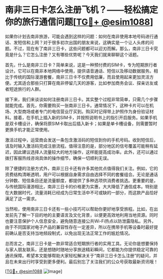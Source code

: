 # 南非三日卡怎么注册飞机？——轻松搞定你的旅行通信问题[[TG💪+ @esim1088](https://t.me/s/esim1088)]

如果你计划去南非旅游，可能会遇到这样的问题：如何在南非使用本地号码进行通话、发短信和上网？对于很多初次出国的朋友来说，这确实是一个让人头疼的问题。不过，现在有了南非三日卡，这些问题都可以迎刃而解。那么，南非三日卡究竟是什么？它怎么注册？又有哪些优势呢？今天我们就来聊聊这个话题。

首先，什么是南非三日卡？简单来说，这是一种预付费的SIM卡，专为短期旅行者设计。它可以在南非本地网络中使用，提供语音通话、短信以及移动数据服务。相比于传统的国际漫游套餐，南非三日卡不仅费用低廉，而且使用起来更加灵活方便。尤其适合那些只打算在南非停留几天的游客，比如参加商务会议、探亲访友或者短途旅行的人群。

接下来，我们来谈谈如何注册南非三日卡。其实整个过程非常简单，只需几个步骤就能完成。首先，你需要购买一张南非三日卡。通常情况下，这种卡片可以在机场、大型商场或者专门的电信营业厅买到。购买时记得带上护照作为身份验证材料。接着，在手机上插入新的SIM卡，并按照说明书上的指引开启服务。如果手机是双卡槽设计，确保将原SIM卡取出后插入新卡；如果是单卡槽设备，则需要暂时更换手机才能正常使用。

激活过程中，运营商会发送一条包含激活码的短信到你的手机号码。收到短信后，请及时输入激活码完成注册流程。值得注意的是，部分地区的信号覆盖可能稍有延迟，因此建议选择人流量较大的地方操作，这样能提高成功率。此外，还可以通过拨打客服热线咨询具体的操作细节，确保一切顺利无误。

除了便捷的注册方式外，南非三日卡还有许多其他优点值得我们关注。例如，它的资费结构清晰透明，用户可以根据自身需求自由选择不同的套餐组合。无论是通话分钟数、短信条目还是流量额度，都提供了多种选项供消费者挑选。更重要的是，与传统国际漫游相比，南非三日卡的价格更为实惠，大大降低了通信成本。特别是在大数据时代，流量消耗已经成为日常生活中不可或缺的一部分，而这款产品恰好满足了这一需求。

当然啦，使用南非三日卡还有一些小技巧可以帮助你更好地享受旅程。比如，在出发前先了解一下目的地的主要语言及文化背景，以便更高效地利用当地资源。同时也要注意保护个人信息安全，避免随意连接公共Wi-Fi热点以防泄露隐私。另外，由于不同国家对电子产品的兼容性存在一定差异，所以在携带手机等设备时最好提前确认是否支持当地频段制式，以免出现无法正常工作的尴尬情况。

总而言之，南非三日卡是一款非常适合短期旅行者的实用工具。无论你是想要保持与家人朋友联系，还是想随时随地分享旅途精彩瞬间，它都能为你提供稳定可靠的通讯保障。希望本文能够帮助大家轻松解决关于“南非三日卡怎么注册”的疑问，并且在未来出行时享受到更多便利。最后别忘了关注我们的公众号获取最新资讯哦！

[[TG💪+ @esim1088](https://t.me/s/esim1088) ![Image](https://i.postimg.cc/4NQfJmqS/Snipaste-2025-05-13-00-14-12.png)]